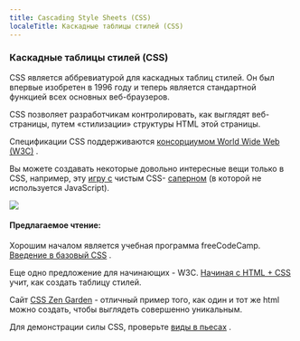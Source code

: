 ```yaml
---
title: Cascading Style Sheets (CSS)
localeTitle: Каскадные таблицы стилей (CSS)
---
```

### Каскадные таблицы стилей (CSS)

CSS является аббревиатурой для каскадных таблиц стилей. Он был впервые изобретен в 1996 году и теперь является стандартной функцией всех основных веб-браузеров.

CSS позволяет разработчикам контролировать, как выглядят веб-страницы, путем «стилизации» структуры HTML этой страницы.

Спецификации CSS поддерживаются [консорциумом World Wide Web (W3C)](https://www.w3.org/) .

Вы можете создавать некоторые довольно интересные вещи только в CSS, например, эту [игру с](https://codepen.io/bali_balo/pen/BLJONk) чистым CSS- [саперном](https://codepen.io/bali_balo/pen/BLJONk) (в которой не используется JavaScript).

![](https://cdn-images-1.medium.com/max/800/1*GFcKk9KxqHAnWa1ECcKDOQ.png)

#### Предлагаемое чтение:

Хорошим началом является учебная программа freeCodeCamp. [Введение в базовый CSS](https://learn.freecodecamp.org/responsive-web-design/basic-css) .

Еще одно предложение для начинающих - W3C. [Начиная с HTML + CSS](https://www.w3.org/Style/Examples/011/firstcss) учит, как создать таблицу стилей.

Сайт [CSS Zen Garden](http://www.csszengarden.com/) - отличный пример того, как один и тот же html можно создать, чтобы выглядеть совершенно уникальным.

Для демонстрации силы CSS, проверьте [виды в пьесах](http://species-in-pieces.com/#) .